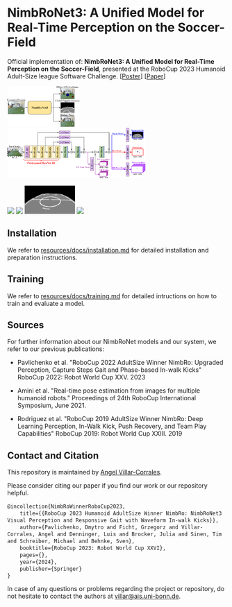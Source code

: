 # NimbRoNet3: A Unified Model for Real-Time Perception on the Soccer-Field


Official implementation of:  **NimbRoNet3: A Unified Model for Real-Time Perception on the Soccer-Field**, presented at the RoboCup 2023 Humanoid Adult-Size league Software Challenge. [[Poster](http://www.angelvillarcorrales.com/templates/others/Publications/2023%20RoboCup_%20NimbroNetv3_Poster.pdf?i=1)] [[Paper](https://arxiv.org/abs/2401.05909)]


<p float="left">
  <img src="resources/docs/teaser.png" width="33%" />
  &nbsp;&nbsp; &nbsp;
  <img src="resources/docs/model.png" width="63%"/>
</p>

<p float="left">
  <img src="resources/docs/01_imgs.gif" width="23%"/>
  <img src="resources/docs/02_blobs.gif" width="23%"/>
  <img src="resources/docs/03_segm.gif" width="23%"/>
  <img src="resources/docs/04_pose.gif" width="23%"/>
</p>



## Installation

We refer to [resources/docs/installation.md](https://github.com/angelvillar96/NimbRoNet3/tree/master/resources/docs/installation.md) for detailed installation and preparation instructions.




## Training

We refer to [resources/docs/training.md](https://github.com/angelvillar96/NimbRoNet3/tree/master/resources/docs/training.md) for detailed intructions on how to train and evaluate a model.




## Sources

For further information about our NimbRoNet models and our system, we refer to our previous publications:


 - Pavlichenko et al. "RoboCup 2022 AdultSize Winner NimbRo: Upgraded Perception, Capture Steps Gait and Phase-based In-walk Kicks" RoboCup 2022: Robot World Cup XXV. 2023

 - Amini et al. "Real-time pose estimation from images for multiple humanoid robots." Proceedings of 24th RoboCup International Symposium, June 2021.
 
 - Rodriguez et al. "RoboCup 2019 AdultSize Winner NimbRo: Deep Learning Perception, In-Walk Kick, Push Recovery, and Team Play Capabilities" RoboCup 2019: Robot World Cup XXIII. 2019




## Contact and Citation

This repository is maintained by [Angel Villar-Corrales](http://angelvillarcorrales.com/templates/home.php).

Please consider citing our paper if you find our work or our repository helpful.

```
@incollection{NimbRoWinnerRoboCup2023,
	title={{RoboCup 2023 Humanoid AdultSize Winner NimbRo: NimbRoNet3 Visual Perception and Responsive Gait with Waveform In-walk Kicks}},
	author={Pavlichenko, Dmytro and Ficht, Grzegorz and Villar-Corrales, Angel and Denninger, Luis and Brocker, Julia and Sinen, Tim and Schreiber, Michael and Behnke, Sven},
	booktitle={RoboCup 2023: Robot World Cup XXVI},
	pages={},
	year={2024},
	publisher={Springer}
}
```

In case of any questions or problems regarding the project or repository, do not hesitate to contact the authors at villar@ais.uni-bonn.de.

